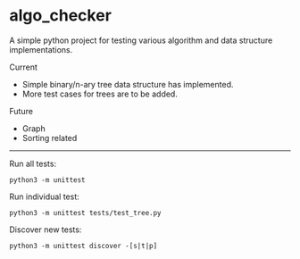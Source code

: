 # algo_checker
A simple python project for testing various algorithm and data structure implementations.

Current
* Simple binary/n-ary tree data structure has implemented.
* More test cases for trees are to be added.

Future
* Graph
* Sorting related

---
Run all tests:

    python3 -m unittest

Run individual test:

    python3 -m unittest tests/test_tree.py

Discover new tests:
    
    python3 -m unittest discover -[s|t|p]